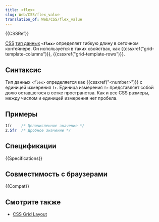 ```yaml
---
title: <flex>
slug: Web/CSS/flex_value
translation_of: Web/CSS/flex_value
---
```


{{CSSRef}}

[CSS](/ru/docs/Web/CSS) [тип данных](/ru/docs/Web/CSS/CSS_Types) **`<flex>`** определяет гибкую длину в сеточном контейнере. Он используется в таких свойствах, как {{cssxref("grid-template-columns")}}, {{cssxref("grid-template-rows")}}.

## Синтаксис

Тип данных `<flex>` определяется как {{cssxref("&lt;number&gt;")}} с единицей измерения `fr`. Единица измерения `fr` представляет собой долю оставшегося в сетке пространства. Как и все CSS размеры, между числом и единицей измерения нет пробела.

## Примеры

```css
1fr    /* Целочисленное значение */
2.5fr  /* Дробное значение */
```

## Спецификации

{{Specifications}}

## Совместимость с браузерами

{{Compat}}

## Смотрите также

- [CSS Grid Layout](/ru/docs/Web/CSS/CSS_Grid_Layout)
